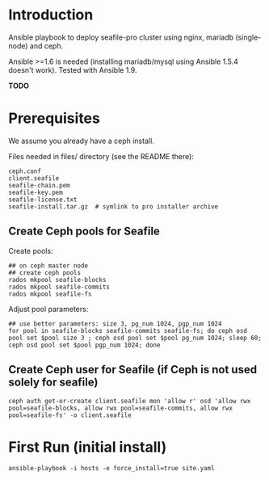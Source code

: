 # Introduction

Ansible playbook to deploy seafile-pro cluster using nginx, mariadb (single-node) and ceph.

Ansible >=1.6 is needed (installing mariadb/mysql using Ansible 1.5.4 doesn't work). Tested with Ansible 1.9.

**TODO**

# Prerequisites

We assume you already have a ceph install.

Files needed in files/ directory (see the README there):

```
ceph.conf
client.seafile
seafile-chain.pem
seafile-key.pem
seafile-license.txt
seafile-install.tar.gz  # symlink to pro installer archive
```

## Create Ceph pools for Seafile

Create pools:

```
## on ceph master node
## create ceph pools
rados mkpool seafile-blocks
rados mkpool seafile-commits
rados mkpool seafile-fs
```

Adjust pool parameters:

```
## use better parameters: size 3, pg_num 1024, pgp_num 1024
for pool in seafile-blocks seafile-commits seafile-fs; do ceph osd pool set $pool size 3 ; ceph osd pool set $pool pg_num 1024; sleep 60; ceph osd pool set $pool pgp_num 1024; done
```

## Create Ceph user for Seafile (if Ceph is not used solely for seafile)

```
ceph auth get-or-create client.seafile mon 'allow r' osd 'allow rwx pool=seafile-blocks, allow rwx pool=seafile-commits, allow rwx pool=seafile-fs' -o client.seafile
```


# First Run (initial install)

```
ansible-playbook -i hosts -e force_install=true site.yaml
```
